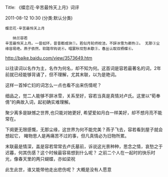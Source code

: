 Title: 《蝶恋花·辛苦最怜天上月》词评

2011-08-12 10:30 (分类:默认分类)


```
蝶恋花·辛苦最怜天上月

　　纳兰容若
辛苦最怜天上月。一昔如环，昔昔都成玦①。若似月轮终皎洁，不辞冰雪为卿热②。 无那③尘缘容易绝。燕子依然，软踏帘钩说④。唱罢秋坟愁未歇⑤，春丛认取双栖蝶⑥。
```


http://baike.baidu.com/view/3573649.htm



以往读词以名作为主，名作为何名，却不知为何。这首词是容若最著名的词，2年前就已经能够背诵了，但不理解，尤其末联，以为是艳词。

这样一首悼亡妇的词怎么一点也看不出来伤情呢？

细品之，觉二人能够不辞冰雪，关系至好，容若当真是真情对卢氏。这里以“荀奉倩”的典故入词，起初确实难理解。

聚少离多是缺憾之世界,也只能对她更好,
希望爱如月白一样美好，却不想月亮不能常在。

下阕更无限感慨，无那尘缘，这世界为何不能完美？燕子飞去，容若看到屋子就会想起它，
睹物思人是再痛苦不过的事，但凡真情必为旧物所累。

末联最是情深，盖是容若常常去卢氏墓前，诉说这光景种种，思念之情，哀愁之于迟暮，何其伤感？这个时候最容易想到什么呢？
之前二个人在一起时的快乐时光，像春天里的两只蝴蝶，亦如梁祝

此生此世，谁又能带他走出悲伤呢？
大概是没有人愿意